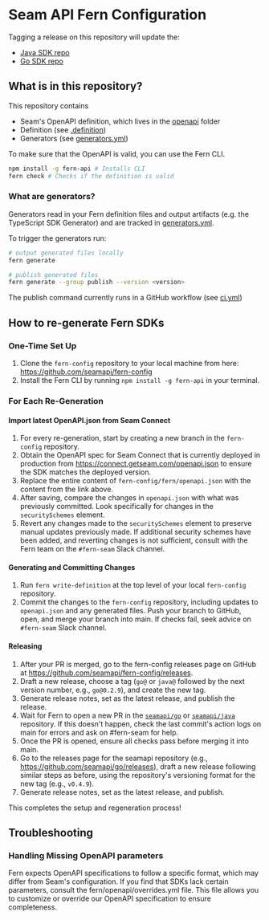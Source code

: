 # Seam API Fern Configuration

Tagging a release on this repository will update the:
- [Java SDK repo](https://github.com/seamapi/java)
- [Go SDK repo](https://github.com/seamapi/go)

## What is in this repository?

This repository contains

- Seam's OpenAPI definition, which lives in the [openapi](./fern/api/openapi/) folder
- Definition (see [.definition](./fern/.definition))
- Generators (see [generators.yml](./fern/api/generators.yml))

To make sure that the OpenAPI is valid, you can use the Fern CLI.

```bash
npm install -g fern-api # Installs CLI
fern check # Checks if the definition is valid
```

### What are generators?

Generators read in your Fern definition files and output artifacts (e.g. the TypeScript SDK Generator) and are tracked in [generators.yml](./fern/api/generators.yml).

To trigger the generators run:

```bash
# output generated files locally
fern generate

# publish generated files
fern generate --group publish --version <version>
```

The publish command currently runs in a GitHub workflow (see [ci.yml](.github/workflows/ci.yml#L32))

## How to re-generate Fern SDKs

### One-Time Set Up
1. Clone the `fern-config` repository to your local machine from here: https://github.com/seamapi/fern-config
1. Install the Fern CLI by running `npm install -g fern-api` in your terminal.

### For Each Re-Generation
#### Import latest OpenAPI.json from Seam Connect
1. For every re-generation, start by creating a new branch in the `fern-config` repository.
1. Obtain the OpenAPI spec for Seam Connect that is currently deployed in production from https://connect.getseam.com/openapi.json to ensure the SDK matches the deployed version.
1. Replace the entire content of `fern-config/fern/openapi.json` with the content from the link above.
1. After saving, compare the changes in `openapi.json` with what was previously committed. Look specifically for changes in the `securitySchemes` element.
1. Revert any changes made to the `securitySchemes` element to preserve manual updates previously made. If additional security schemes have been added, and reverting changes is not sufficient, consult with the Fern team on the `#fern-seam` Slack channel.

#### Generating and Committing Changes
1. Run `fern write-definition` at the top level of your local `fern-config` repository.
1. Commit the changes to the `fern-config` repository, including updates to `openapi.json` and any generated files. Push your branch to GitHub, open, and merge your branch into main. If checks fail, seek advice on `#fern-seam` Slack channel.

#### Releasing
1. After your PR is merged, go to the fern-config releases page on GitHub at https://github.com/seamapi/fern-config/releases.
1. Draft a new release, choose a tag (`go@` or `java@` followed by the next version number, e.g., `go@0.2.9`), and create the new tag.
1. Generate release notes, set as the latest release, and publish the release.
1. Wait for Fern to open a new PR in the [`seamapi/go`](https://github.com/seamapi/go) or [`seamapi/java`](https://github.com/seamapi/java) repository. If this doesn't happen, check the last commit's action logs on main for errors and ask on #fern-seam for help.
1. Once the PR is opened, ensure all checks pass before merging it into main.
1. Go to the releases page for the seamapi repository (e.g., https://github.com/seamapi/go/releases), draft a new release following similar steps as before, using the repository's versioning format for the new tag (e.g., `v0.4.9`).
1. Generate release notes, set as the latest release, and publish.

This completes the setup and regeneration process!

## Troubleshooting
### Handling Missing OpenAPI parameters
Fern expects OpenAPI specifications to follow a specific format, which may differ from Seam's configuration. If you find that SDKs lack certain parameters, consult the fern/openapi/overrides.yml file. This file allows you to customize or override our OpenAPI specification to ensure completeness.
